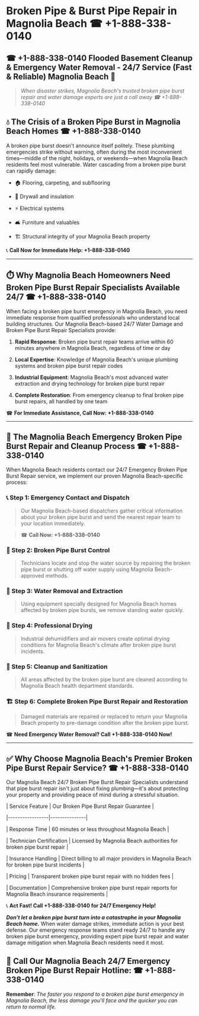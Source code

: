 # Broken Pipe & Burst Pipe Repair in Magnolia Beach ☎ +1-888-338-0140  
## ☎ +1-888-338-0140 Flooded Basement Cleanup & Emergency Water Removal - 24/7 Service (Fast & Reliable) Magnolia Beach 🚨  

> *When disaster strikes, Magnolia Beach's trusted broken pipe burst repair and water damage experts are just a call away ☎ +1-888-338-0140*  

## 💧 The Crisis of a Broken Pipe Burst in Magnolia Beach Homes ☎ +1-888-338-0140  

A broken pipe burst doesn't announce itself politely. These plumbing emergencies strike without warning, often during the most inconvenient times—middle of the night, holidays, or weekends—when Magnolia Beach residents feel most vulnerable. Water cascading from a broken pipe burst can rapidly damage:  

* 🏠 Flooring, carpeting, and subflooring  
* 🧱 Drywall and insulation  
* ⚡ Electrical systems  
* 🛋️ Furniture and valuables  
* 🏗️ Structural integrity of your Magnolia Beach property  

📞 **Call Now for Immediate Help: +1-888-338-0140**  

---  

## ⏱️ Why Magnolia Beach Homeowners Need Broken Pipe Burst Repair Specialists Available 24/7 ☎ +1-888-338-0140  

When facing a broken pipe burst emergency in Magnolia Beach, you need immediate response from qualified professionals who understand local building structures. Our Magnolia Beach-based 24/7 Water Damage and Broken Pipe Burst Repair Specialists provide:  

1. **Rapid Response**: Broken pipe burst repair teams arrive within 60 minutes anywhere in Magnolia Beach, regardless of time or day  
2. **Local Expertise**: Knowledge of Magnolia Beach's unique plumbing systems and broken pipe burst repair codes  
3. **Industrial Equipment**: Magnolia Beach's most advanced water extraction and drying technology for broken pipe burst repair  
4. **Complete Restoration**: From emergency cleanup to final broken pipe burst repairs, all handled by one team  

☎ **For Immediate Assistance, Call Now: +1-888-338-0140**  

---  

## 🔧 The Magnolia Beach Emergency Broken Pipe Burst Repair and Cleanup Process ☎ +1-888-338-0140  

When Magnolia Beach residents contact our 24/7 Emergency Broken Pipe Burst Repair service, we implement our proven Magnolia Beach-specific process:  

### 📞 Step 1: Emergency Contact and Dispatch  
> Our Magnolia Beach-based dispatchers gather critical information about your broken pipe burst and send the nearest repair team to your location immediately.  
> ☎ **Call Now: +1-888-338-0140**  

### 🚿 Step 2: Broken Pipe Burst Control  
> Technicians locate and stop the water source by repairing the broken pipe burst or shutting off water supply using Magnolia Beach-approved methods.  

### 🌊 Step 3: Water Removal and Extraction  
> Using equipment specially designed for Magnolia Beach homes affected by broken pipe bursts, we remove standing water quickly.  

### 💨 Step 4: Professional Drying  
> Industrial dehumidifiers and air movers create optimal drying conditions for Magnolia Beach's climate after broken pipe burst incidents.  

### 🧼 Step 5: Cleanup and Sanitization  
> All areas affected by the broken pipe burst are cleaned according to Magnolia Beach health department standards.  

### 🏗️ Step 6: Complete Broken Pipe Burst Repair and Restoration  
> Damaged materials are repaired or replaced to return your Magnolia Beach property to pre-damage condition after the broken pipe burst.  

☎ **Need Emergency Water Removal? Call +1-888-338-0140 Now!**  

---  

## ✅ Why Choose Magnolia Beach's Premier Broken Pipe Burst Repair Service? ☎ +1-888-338-0140  

Our Magnolia Beach 24/7 Broken Pipe Burst Repair Specialists understand that pipe burst repair isn't just about fixing plumbing—it's about protecting your property and providing peace of mind during a stressful situation.  

| Service Feature | Our Broken Pipe Burst Repair Guarantee |  
|-----------------|---------------|  
| Response Time | 60 minutes or less throughout Magnolia Beach |  
| Technician Certification | Licensed by Magnolia Beach authorities for broken pipe burst repair |  
| Insurance Handling | Direct billing to all major providers in Magnolia Beach for broken pipe burst incidents |  
| Pricing | Transparent broken pipe burst repair with no hidden fees |  
| Documentation | Comprehensive broken pipe burst repair reports for Magnolia Beach insurance requirements |  

📞 **Act Fast! Call +1-888-338-0140 for 24/7 Emergency Help!**  

***Don't let a broken pipe burst turn into a catastrophe in your Magnolia Beach home.*** When water damage strikes, immediate action is your best defense. Our emergency response teams stand ready 24/7 to handle any broken pipe burst emergency, providing expert pipe burst repair and water damage mitigation when Magnolia Beach residents need it most.  

## 📱 Call Our Magnolia Beach 24/7 Emergency Broken Pipe Burst Repair Hotline: ☎ +1-888-338-0140  

**Remember**: *The faster you respond to a broken pipe burst emergency in Magnolia Beach, the less damage you'll face and the quicker you can return to normal life.*